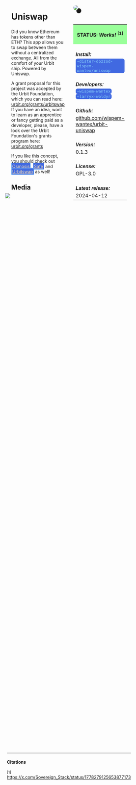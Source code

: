 <style>
	/* %wiki restyling */
.page a{display: inline-block;color: white;border: 1px solid black;margin-right: 6px;padding: 5px;background-color:#3366cc;border-radius:7px;}#page-title{display:none;}.sidebar{margin-right:-20px;padding-top:180px;background-image: url("https://i.imgur.com/enNS7bT.png");background-repeat:no-repeat;background-position-x:53%}#global-menu{border:2px solid cadetblue;}#global-menu a{display:block;margin-bottom:6px;}h1{font-size:2em;margin-top:0em}footer{text-align:left}
	/* Tooltip */
.tooltip {position: relative;display: inline-block;border-bottom: 1px dotted black;}
.tooltip .tooltiptext {visibility: hidden;width: 120px;background-color: black;color: #fff;text-align: center;padding: 5px 0;border-radius: 6px;
position: absolute;z-index: 1;}
.tooltip:hover .tooltiptext {visibility: visible;}
.logo {margin-top:-20px;margin-bottom:30px;margin-left:0px;box-shadow: 10px 10px;border-radius:30px;}
	/* Flexbox */
* {box-sizing: border-box;} body {margin: 0;} #main {display: flex;min-height: calc(100vh - 40vh);} #main > article {flex: 1;} #main > nav, #main > aside {flex: 0 0 20vw;} #main > nav {order: -1;} header{padding: 0em;} footer, article, nav, aside {padding: 1em;}
	/* Urmanac */
.urlink{display:inline-block;padding:1px 4px 1px 4px;font-family:monospace;color:LightSkyBlue; background:RoyalBlue;border-radius:6px;} .wlink{background-color: royalblue;border-radius: 0px;padding: 2px 2px 1px 2px;border: solid 1px lightskyblue;color: wheat;} .xlink{background-color: rgba(130, 130, 130, 20%);border-radius: 0px;padding: 2px 2px 1px 2px;border: solid 1px lightskyblue;color: black;} h5{margin-bottom:-1em;font-family:sans-serif}
img {max-width:100%;} .avator {border-radius:100px;width:48px;margin-right: 15px;} .tweet-wrap {max-width:490px;background: #fff;margin: 0 auto;margin-top: 50px;border-radius:3px;padding: 20px 30px 20px 10px;border-bottom: 1px solid #e6ecf0;border-top: 1px solid #e6ecf0;}.tweet-header {display: flex;align-items:flex-start;font-size:14px;}
.tweet-header-info {font-weight:bold;} .tweet-header-info span {color:#657786;font-weight:normal;margin-left: 5px;} .tweet-header-info p {font-weight:normal;margin-top: 5px;} .tweet-img-wrap {padding-left: 60px;}
</style>
<link href="https://fonts.googleapis.com/css?family=Asap" rel="stylesheet">
<link href="https://fonts.googleapis.com/css?family=Roboto" rel="stylesheet">



<div id="main"><article>

# Uniswap

Did you know Ethereum has tokens other than ETH? This app allows you to swap between them without a centralized exchange. All from the comfort of your Urbit ship. Powered by Uniswap.

A grant proposal for this project was accepted by the Urbit Foundation, which you can read here: [urbit.org/grants/urbitswap](https://urbit.org/grants/urbitswap) <br>
If you have an idea, want to learn as an apprentice or fancy getting paid as a developer, please, have a look over the Urbit Foundation's grants program here: [urbit.org/grants](https://urbit.org/grants)

If you like this concept, you should check out <a class="wlink" href="https://bordex-ripdur.tlon.network/wiki/urmanac/osmosis">Osmosis</a>, <a class="wlink" href="https://bordex-ripdur.tlon.network/wiki/urmanac/safe">Safe</a> and <a class="wlink" href="https://bordex-ripdur.tlon.network/wiki/urmanac/urbitswap">Urbitswap</a> as well!

## Media

<img src="https://i.imgur.com/K1FxQgc.png" style="margin-left:-20px;margin-top:-10px;max-width:320px">

</article><aside>

<img src="https://i.imgur.com/F52HxXe.png" class="logo">

<table style="width:100%">
  <tr><th style="background-color:#99ff99">

STATUS: <i>Works!</i> <sup>[1]</sup>

</th></tr>
  <tr><td>
	<h5>  Install: </h5><br><span class="urlink"> ~dister-dozzod-wispem-wantex/uniswap </span>
  </td></tr>

  <tr><td>
	<h5>   Developers: </h5><br><span class="urlink"> ~wispem-wantex </span><br><span class="urlink"> ~larryx-woldyr </span>
  </td></tr>

  <tr><td>
	<h5>  Github: </h5><br> <a href="https://github.com/wispem-wantex/urbit-uniswap">github.com/wispem-wantex/urbit-uniswap</a>
  </td></tr>

  <tr><td>
	<h5>  Version: </h5><br> 0.1.3
  </td></tr>

  <tr><td>
	<h5>  License: </h5><br> GPL-3.0
  </td></tr>

  <tr><td>
	<h5>  Latest release: </h5><br> 2024-04-12
  </td></tr>

</table> 

</aside></div>

---------------------------------

#### Citations

<sup>[1]</sup> https://x.com/Sovereign_Stack/status/1778279125653877173

